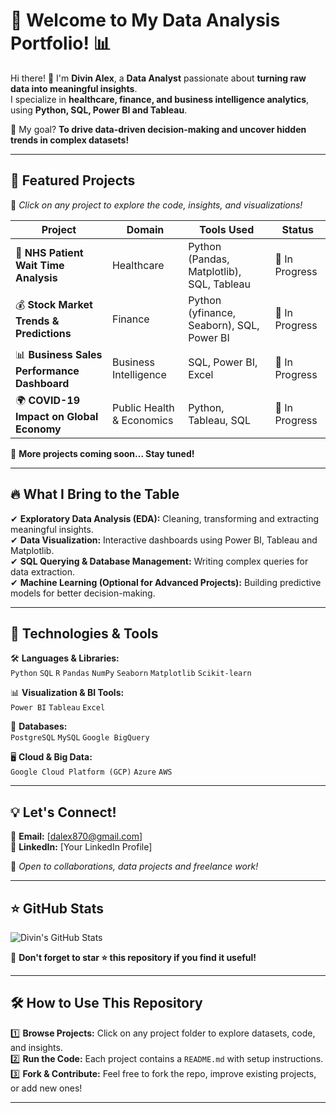# 🌟 Welcome to My Data Analysis Portfolio! 📊  

Hi there! 👋 I'm **Divin Alex**, a **Data Analyst** passionate about **turning raw data into meaningful insights**.  
I specialize in **healthcare, finance, and business intelligence analytics**, using **Python, SQL, Power BI and Tableau**.  

🚀 My goal? **To drive data-driven decision-making and uncover hidden trends in complex datasets!**  

---

## 📂 Featured Projects  

🎯 *Click on any project to explore the code, insights, and visualizations!*  

| Project | Domain | Tools Used | Status |
|---------|--------|------------|--------|
| 🏥 **NHS Patient Wait Time Analysis** | Healthcare | Python (Pandas, Matplotlib), SQL, Tableau | 🔄 In Progress |
| 💰 **Stock Market Trends & Predictions** | Finance | Python (yfinance, Seaborn), SQL, Power BI | 🔄 In Progress |
| 📊 **Business Sales Performance Dashboard** | Business Intelligence | SQL, Power BI, Excel | 🔄 In Progress |
| 🌍 **COVID-19 Impact on Global Economy** | Public Health & Economics | Python, Tableau, SQL | 🔄 In Progress |

📌 **More projects coming soon... Stay tuned!**  

---

## 🔥 What I Bring to the Table  

✔ **Exploratory Data Analysis (EDA):** Cleaning, transforming and extracting meaningful insights.  
✔ **Data Visualization:** Interactive dashboards using Power BI, Tableau and Matplotlib.  
✔ **SQL Querying & Database Management:** Writing complex queries for data extraction.  
✔ **Machine Learning (Optional for Advanced Projects):** Building predictive models for better decision-making.  

---

## 🚀 Technologies & Tools  

🛠 **Languages & Libraries:**  
`Python` `SQL` `R` `Pandas` `NumPy` `Seaborn` `Matplotlib` `Scikit-learn`  

📊 **Visualization & BI Tools:**  
`Power BI` `Tableau` `Excel`  

📂 **Databases:**  
`PostgreSQL` `MySQL` `Google BigQuery`  

🖥 **Cloud & Big Data:**  
`Google Cloud Platform (GCP)` `Azure` `AWS`  

---

## 💡 Let's Connect!  

📧 **Email:** [dalex870@gmail.com]  
💼 **LinkedIn:** [Your LinkedIn Profile]    

🚀 *Open to collaborations, data projects and freelance work!*  

---

## ⭐ GitHub Stats  

![Divin's GitHub Stats](https://github-readme-stats.vercel.app/api?username=divin-sys&show_icons=true&theme=radical)  

📌 **Don't forget to star ⭐ this repository if you find it useful!**  

---

## **🛠 How to Use This Repository**  

1️⃣ **Browse Projects:** Click on any project folder to explore datasets, code, and insights.  
2️⃣ **Run the Code:** Each project contains a `README.md` with setup instructions.  
3️⃣ **Fork & Contribute:** Feel free to fork the repo, improve existing projects, or add new ones!  

---
